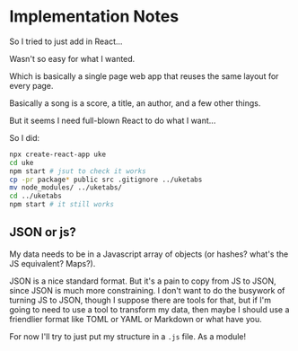 # Implementation Notes

So I tried to just add in React...

Wasn't so easy for what I wanted.

Which is basically a single page web app that reuses the same layout for every page.

Basically a song is a score, a title, an author, and a few other things.

But it seems I need full-blown React to do what I want...

So I did:

```bash
npx create-react-app uke
cd uke
npm start # jsut to check it works
cp -pr package* public src .gitignore ../uketabs
mv node_modules/ ../uketabs/
cd ../uketabs
npm start # it still works
```

## JSON or js?

My data needs to be in a Javascript array of objects (or hashes? what's the JS equivalent? Maps?).

JSON is a nice standard format. But it's a pain to copy from JS to JSON, since JSON is much more constraining. I don't want to do the busywork of turning JS to JSON, though I suppose there are tools for that, but if I'm going to need to use a tool to transform my data, then maybe I should use a friendlier format like TOML or YAML or Markdown or what have you.

For now I'll try to just put my structure in a `.js` file. As a module!
